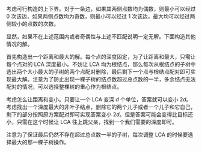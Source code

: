 考虑可行构造的上下界。对于一条边，如果其两侧点数均为偶数，则最小可以经过 $0$ 次该边，如果两侧点数均为奇数，则最小可以经过 $1$ 次该边，最大均可以经过两侧较小的点数的次数。

显然，如果不在上述范围内或者奇偶性与上述不匹配说明一定无解。下面构造其他情况的解。

首先构造出一个距离和最大的解。每个点的深度固定，为了让距离和最大，只需让每个点对的 LCA 深度最小。不妨让 LCA 均为根结点，那么每次从根结点的子树中选出两个大小最大的子树的两个点配对删除，最后剩下一个点与根结点配对即可实现最大解。注意为了防止出现一棵子树的结点数超过总点数的一半，多余结点无法配对的情况，可以选择整棵树的重心作为根结点。

考虑怎么让距离和变小。只要让一个 LCA 变深 $d$ 个单位，答案就可以变小 $2d$。考虑找出一个深度最大的非叶子结点，删除它的两个儿子或者一个儿子和它自己，剩下的部分按照原方案配对即可实现答案变小 $2d$。但是答案可能会变得比目标还小，只需在这个时候让 LCA 往上跳父亲，找到一个我们需要的深度即可。

注意为了保证最后仍然不存在超过总点数一半的子树，每次调整 LCA 的时候要选择最大的那一棵子树操作。
